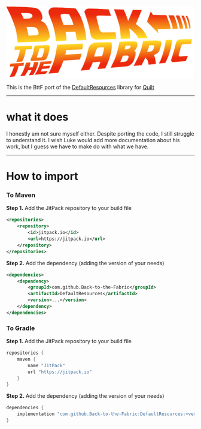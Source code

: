 ![Back to the Fabric!](.pretty_readme/bttf.png)

This is the BttF port of the [DefaultResources](https://github.com/lukebemish/defaultresources)
library for [Quilt](https://quiltmc.org)

---

# what it does

I honestly am not sure myself either. Despite porting the code, I still struggle to understand it.
I wish Luke would add more documentation about his work, but I guess we have to make do with what we have.

---

# How to import

### To Maven

**Step 1.** Add the JitPack repository to your build file
```xml
<repositories>
    <repository>
        <id>jitpack.io</id>
        <url>https://jitpack.io</url>
    </repository>
</repositories>
```

**Step 2.** Add the dependency (adding the version of your needs)
```xml
<dependencies>
    <dependency>
        <groupId>com.github.Back-to-the-Fabric</groupId>
        <artifactId>DefaultResources</artifactId>
        <version>...</version>
    </dependency>
</dependencies>
```

### To Gradle

**Step 1.** Add the JitPack repository to your build file
```groovy
repositories {
    maven {
        name "JitPack"
        url "https://jitpack.io"
    }
}
```

**Step 2.** Add the dependency (adding the version of your needs)
```groovy
dependencies {
    implementation "com.github.Back-to-the-Fabric:DefaultResources:<version>"
}
```